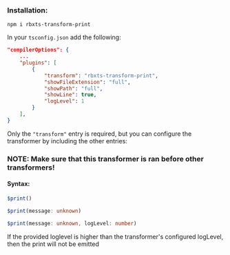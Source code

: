 ### Installation:
```node
npm i rbxts-transform-print
```

In your `tsconfig.json` add the following:
```json
"compilerOptions": {
	...
	"plugins": [
		{
			"transform": "rbxts-transform-print",
			"showFileExtension": "full",
			"showPath": "full",
			"showLine": true,
			"logLevel": 1
		}
	],
}
```
Only the `"transform"` entry is required, but you can configure the transformer by including the other entries:

### NOTE: Make sure that this transformer is ran before other transformers!

#### Syntax:
```ts
$print()
```
```ts
$print(message: unknown)
```
```ts
$print(message: unknown, logLevel: number)
```

If the provided loglevel is higher than the transformer's configured logLevel, then the print will not be emitted
